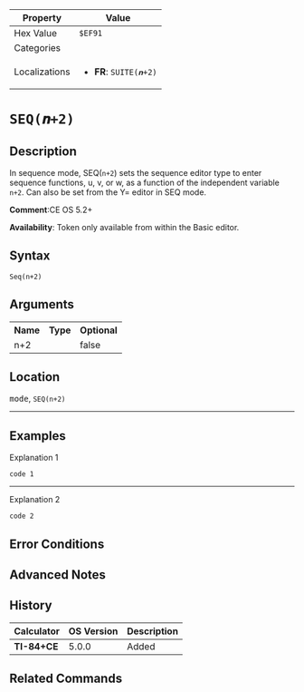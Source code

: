 | Property      | Value |
|---------------|-------|
| Hex Value     | `$EF91`|
| Categories    | <ul></ul> |
| Localizations | <ul><li><b>FR</b>: `SUITE(𝒏+2)`</li></ul> |

# `SEQ(𝒏+2)`

## Description
In sequence mode, SEQ(`n+2`) sets the sequence editor type to enter sequence functions, u, v, or w, as a function of the independent variable `n+2`.   Can also be set from the Y= editor in SEQ mode.

<b>Comment</b>:CE OS 5.2+

<b>Availability</b>: Token only available from within the Basic editor.

## Syntax
`Seq(n+2)`

## Arguments
<table>
<tr><th>Name</th><th>Type</th><th>Optional</th></tr>

<tr><td>n+2</td><td></td><td>false</td></tr>

</table>

## Location
<kbd>mode</kbd>, `SEQ(n+2)`
<hr>

## Examples

Explanation 1
```ti-basic
code 1
```
---
Explanation 2
```ti-basic
code 2
```

## Error Conditions


## Advanced Notes


## History
| Calculator | OS Version | Description |
|------------|------------|-------------|
| <b>TI-84+CE</b> | 5.0.0 | Added

## Related Commands

    